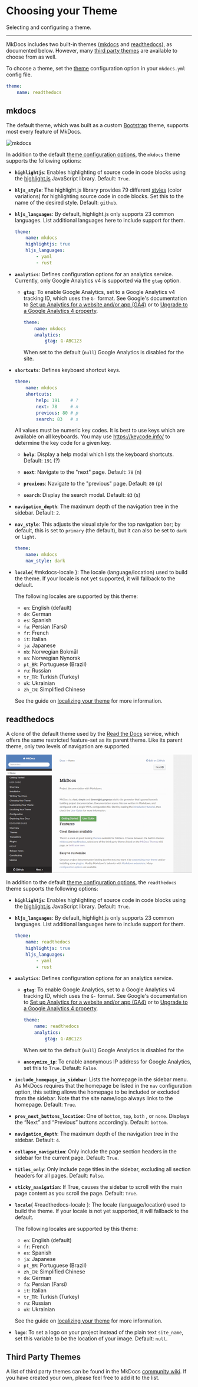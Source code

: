 # Choosing your Theme

Selecting and configuring a theme.

---

MkDocs includes two built-in themes ([mkdocs](#mkdocs) and
[readthedocs](#readthedocs)), as documented below. However, many [third party
themes] are available to choose from as well.

To choose a theme, set the [theme] configuration option in your `mkdocs.yml`
config file.

```yaml
theme:
    name: readthedocs
```

## mkdocs

The default theme, which was built as a custom [Bootstrap] theme, supports most
every feature of MkDocs.

![mkdocs](../img/mkdocs.png)

In addition to the default [theme configuration options][theme], the `mkdocs` theme
supports the following options:

*   __`highlightjs`__: Enables highlighting of source code in code blocks using
    the [highlight.js] JavaScript library. Default: `True`.

*   __`hljs_style`__: The highlight.js library provides 79 different [styles]
    (color variations) for highlighting source code in code blocks. Set this to
    the name of the desired style. Default: `github`.

*   __`hljs_languages`__: By default, highlight.js only supports 23 common
    languages. List additional languages here to include support for them.

    ```yaml
    theme:
        name: mkdocs
        highlightjs: true
        hljs_languages:
            - yaml
            - rust
    ```

*   __`analytics`__: Defines configuration options for an analytics service.
    Currently, only Google Analytics v4 is supported via the `gtag` option.

    *   __`gtag`__: To enable Google Analytics, set to a Google Analytics v4
    tracking ID, which uses the `G-` format. See Google's documentation to
    [Set up Analytics for a website and/or app (GA4)][setup-GA4] or to
    [Upgrade to a Google Analytics 4 property][upgrade-GA4].

        ```yaml
        theme:
            name: mkdocs
            analytics:
                gtag: G-ABC123
        ```

        When set to the default (`null`) Google Analytics is disabled for the
        site.

*   __`shortcuts`__: Defines keyboard shortcut keys.

    ```yaml
    theme:
        name: mkdocs
        shortcuts:
            help: 191    # ?
            next: 78     # n
            previous: 80 # p
            search: 83   # s
    ```

    All values must be numeric key codes. It is best to use keys which are
    available on all keyboards. You may use <https://keycode.info/> to determine
    the key code for a given key.

    *   __`help`__: Display a help modal which lists the keyboard shortcuts.
        Default: `191` (&quest;)

    *   __`next`__: Navigate to the "next" page. Default: `78` (n)

    *   __`previous`__: Navigate to the "previous" page. Default: `80` (p)

    *   __`search`__: Display the search modal. Default: `83` (s)

*   __`navigation_depth`__: The maximum depth of the navigation tree in the
    sidebar. Default: `2`.

*   __`nav_style`__: This adjusts the visual style for the top navigation bar; by
    default, this is set to `primary` (the default), but it can also be set to
    `dark` or `light`.

    ```yaml
    theme:
        name: mkdocs
        nav_style: dark
    ```

*   __`locale`__{ #mkdocs-locale }: The locale (language/location) used to
    build the theme. If your locale is not yet supported, it will fallback
    to the default.

    The following locales are supported by this theme:

    * `en`: English (default)
    * `de`: German
    * `es`: Spanish
    * `fa`: Persian (Farsi)
    * `fr`: French
    * `it`: Italian
    * `ja`: Japanese
    * `nb`: Norwegian Bokmål
    * `nn`: Norwegian Nynorsk
    * `pt_BR`: Portuguese (Brazil)
    * `ru`: Russian
    * `tr_TR`: Turkish (Turkey)
    * `uk`: Ukrainian
    * `zh_CN`: Simplified Chinese

    See the guide on [localizing your theme] for more information.

## readthedocs

A clone of the default theme used by the [Read the Docs] service, which offers
the same restricted feature-set as its parent theme. Like its parent theme, only
two levels of navigation are supported.

![ReadTheDocs](../img/readthedocs.png)

In addition to the default [theme configuration options][theme], the `readthedocs`
theme supports the following options:

*   __`highlightjs`__: Enables highlighting of source code in code blocks using
    the [highlight.js] JavaScript library. Default: `True`.

*   __`hljs_languages`__: By default, highlight.js only supports 23 common
    languages. List additional languages here to include support for them.

    ```yaml
    theme:
        name: readthedocs
        highlightjs: true
        hljs_languages:
            - yaml
            - rust
    ```

*   __`analytics`__: Defines configuration options for an analytics service.

    *   __`gtag`__: To enable Google Analytics, set to a Google Analytics v4
    tracking ID, which uses the `G-` format. See Google's documentation to
    [Set up Analytics for a website and/or app (GA4)][setup-GA4] or to
    [Upgrade to a Google Analytics 4 property][upgrade-GA4].

        ```yaml
        theme:
            name: readthedocs
            analytics:
                gtag: G-ABC123
        ```

        When set to the default (`null`) Google Analytics is disabled for the

    *   __`anonymize_ip`__: To enable anonymous IP address for Google Analytics,
        set this to `True`. Default: `False`.

*   __`include_homepage_in_sidebar`__: Lists the homepage in the sidebar menu. As
    MkDocs requires that the homepage be listed in the `nav` configuration
    option, this setting allows the homepage to be included or excluded from
    the sidebar. Note that the site name/logo always links to the homepage.
    Default: `True`.

*   __`prev_next_buttons_location`__: One of `bottom`, `top`, `both` , or `none`.
    Displays the “Next” and “Previous” buttons accordingly. Default: `bottom`.

*   __`navigation_depth`__: The maximum depth of the navigation tree in the
    sidebar. Default: `4`.

*   __`collapse_navigation`__: Only include the page section headers in the
    sidebar for the current page. Default: `True`.

*   __`titles_only`__: Only include page titles in the sidebar, excluding all
    section headers for all pages. Default: `False`.

*   __`sticky_navigation`__: If True, causes the sidebar to scroll with the main
    page content as you scroll the page. Default: `True`.

*   __`locale`__{ #readthedocs-locale }: The locale (language/location) used to
    build the theme. If your locale is not yet supported, it will fallback
    to the default.

    The following locales are supported by this theme:

    * `en`: English (default)
    * `fr`: French
    * `es`: Spanish
    * `ja`: Japanese
    * `pt_BR`: Portuguese (Brazil)
    * `zh_CN`: Simplified Chinese
    * `de`: German
    * `fa`: Persian (Farsi)
    * `it`: Italian
    * `tr_TR`: Turkish (Turkey)
    * `ru`: Russian
    * `uk`: Ukrainian

    See the guide on [localizing your theme] for more information.

*   __`logo`__: To set a logo on your project instead of the plain text
    `site_name`, set this variable to be the location of your image. Default: `null`.

## Third Party Themes

A list of third party themes can be found in the MkDocs [community wiki]. If you
have created your own, please feel free to add it to the list.

[third party themes]: #third-party-themes
[theme]: configuration.md#theme
[Bootstrap]: https://getbootstrap.com/
[highlight.js]: https://highlightjs.org/
[styles]: https://highlightjs.org/static/demo/
[setup-GA4]: https://support.google.com/analytics/answer/9304153?hl=en&ref_topic=9303319
[upgrade-GA4]: https://support.google.com/analytics/answer/9744165?hl=en&ref_topic=9303319
[Read the Docs]: https://readthedocs.org/
[community wiki]: https://github.com/mkdocs/mkdocs/wiki/MkDocs-Themes
[localizing your theme]: localizing-your-theme.md
